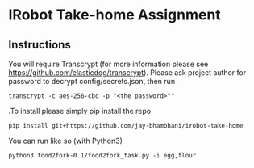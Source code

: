 # IRobot Take-home Assignment

## Instructions
You will require Transcrypt (for more information please see https://github.com/elasticdog/transcrypt).
Please ask project author for password to decrypt config/secrets.json, then run

```
transcrypt -c aes-256-cbc -p "<the password>""
```

.To install please simply pip install the repo

```
pip install git+https://github.com/jay-bhambhani/irobot-take-home
```

You can run like so (with Python3)

```
python3 food2fork-0.1/food2fork_task.py -i egg,flour
```